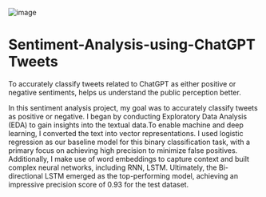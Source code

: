 ![image](https://github.com/prithimeenan/Sentiment-Analysis-using-ChatGPT/assets/110339157/0a43cdad-5f23-449e-ae1e-fc8102e691c4)

# Sentiment-Analysis-using-ChatGPT Tweets
To accurately classify tweets related to ChatGPT as either positive or negative sentiments, helps us understand the public perception better.

In this sentiment analysis project, my goal was to accurately classify tweets as positive or negative. I began by conducting Exploratory Data Analysis (EDA) to gain insights into the textual data.To enable machine and deep learning, I converted the text into vector representations. I used logistic regression as our baseline model for this binary classification task, with a primary focus on achieving high precision to minimize false positives. Additionally, I make use of word embeddings to capture context and built complex neural networks, including RNN, LSTM. Ultimately, the Bi-directional LSTM emerged as the top-performing model, achieving an impressive precision score of 0.93 for the test dataset.
